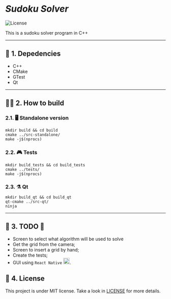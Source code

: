 # _Sudoku Solver_

<img alt="License" src="https://img.shields.io/static/v1?label=license&message=MIT&color=E51C44&labelColor=0A1033">

This is a sudoku solver program in C++
___

## :small_blue_diamond: 1. Depedencies
 - C++
 - CMake
 - GTest
 - Qt

___

## :mage_man: 2. How to build

### 2.1. :desktop_computer: Standalone version
```
mkdir build && cd build
cmake ../src-standalone/
make -j$(nprocs)
```

### 2.2. :video_game: Tests
```
mkdir build_tests && cd build_tests
cmake ../tests/
make -j$(nprocs)
```

### 2.3. :alembic: Qt
```
mkdir build_qt && cd build_qt
qt-cmake ../src-qt/
ninja
```
___

## :zombie: 3. TODO :rotating_light:
- Screen to select what algorithm will be used to solve
- Get the grid from the camera;
- Screen to insert a grid by hand;
- Create the tests;
- GUI using `React Native` <img width="20" alt="React" src="https://reactnative.dev/img/header_logo.svg">.

## :page_with_curl: 4. License

This project is under MIT license. Take a look in [LICENSE](LICENSE) for more details.

